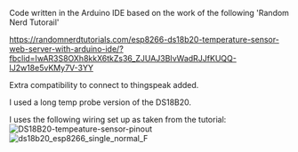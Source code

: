 Code written in the Arduino IDE based on the work of the following 'Random Nerd Tutorail'

https://randomnerdtutorials.com/esp8266-ds18b20-temperature-sensor-web-server-with-arduino-ide/?fbclid=IwAR3S8OXh8kkX6tkZs36_ZJUAJ3BIvWadRJJfKUQQ-lJ2w18e5vKMy7V-3YY

Extra compatibility to connect to thingspeak added.

I used a long temp probe version of the DS18B20.

I uses the following wiring set up as taken from the tutorial: 
![DS18B20-tempeature-sensor-pinout](https://github.com/Pete-Andrew/ESP8266_Temperature_Sensor/assets/112977421/0d4651f6-8f25-4bb6-91f3-d0c762a048ef)
![ds18b20_esp8266_single_normal_F](https://github.com/Pete-Andrew/ESP8266_Temperature_Sensor/assets/112977421/f0b7cfb0-01b0-48be-be93-3740bff6c087)
